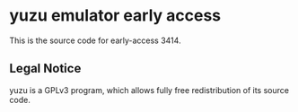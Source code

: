 yuzu emulator early access
=============

This is the source code for early-access 3414.

## Legal Notice

yuzu is a GPLv3 program, which allows fully free redistribution of its source code.